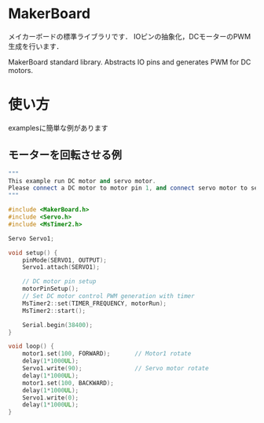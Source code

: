 # MakerBoard
メイカーボードの標準ライブラリです．
IOピンの抽象化，DCモーターのPWM生成を行います．

MakerBoard standard library.
Abstracts IO pins and generates PWM for DC motors.

# 使い方
examplesに簡単な例があります

## モーターを回転させる例
```cpp
"""
This example run DC motor and servo motor.
Please connect a DC motor to motor pin 1, and connect servo motor to servo motor pin 1.
"""

#include <MakerBoard.h>
#include <Servo.h>
#include <MsTimer2.h>

Servo Servo1;

void setup() {
    pinMode(SERVO1, OUTPUT);
    Servo1.attach(SERVO1);

    // DC motor pin setup
    motorPinSetup();
    // Set DC motor control PWM generation with timer
    MsTimer2::set(TIMER_FREQUENCY, motorRun);
    MsTimer2::start();

    Serial.begin(38400);
}

void loop() {
    motor1.set(100, FORWARD);       // Motor1 rotate 
    delay(1*1000UL);
    Servo1.write(90);               // Servo motor rotate
    delay(1*1000UL);
    motor1.set(100, BACKWARD);
    delay(1*1000UL);
    Servo1.write(0);
    delay(1*1000UL);
}
```
